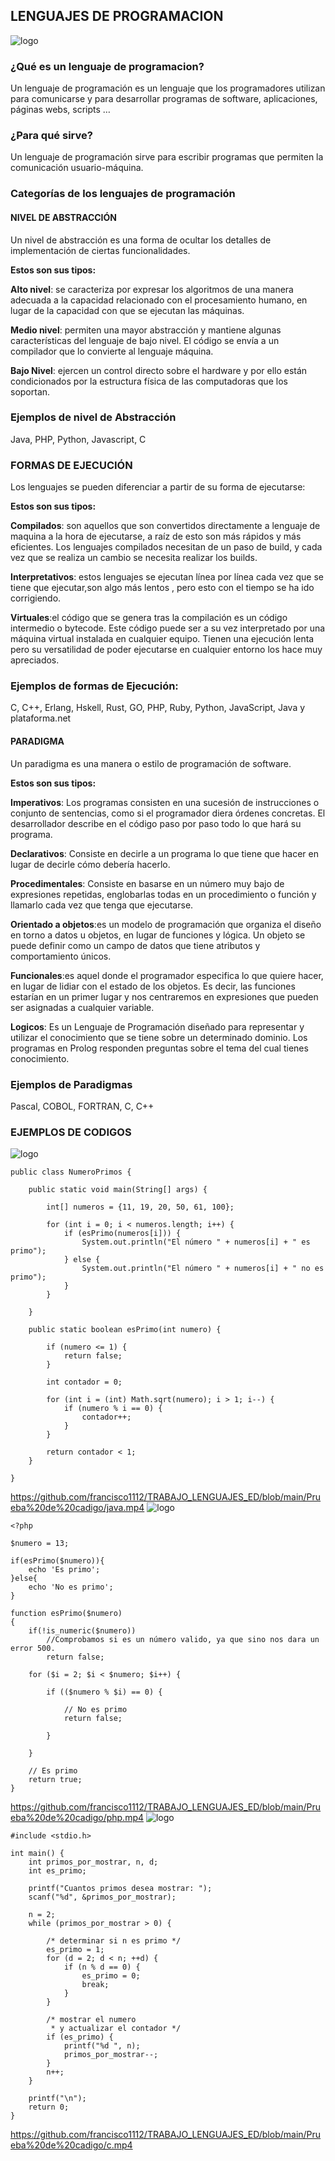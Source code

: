 ## LENGUAJES DE PROGRAMACION

![logo][logo1]

[logo1]:https://github.com/francisco1112/TRABAJO_LENGUAJES_ED/blob/main/Imagenes/Portada.jpg


### ¿Qué es un lenguaje de programacion?
Un lenguaje de programación es un lenguaje que los programadores utilizan para comunicarse y para desarrollar programas de software, aplicaciones, páginas webs, scripts …

### ¿Para qué sirve?
Un lenguaje de programación sirve para escribir programas que permiten la comunicación usuario-máquina.

### Categorías de los lenguajes de programación

#### NIVEL DE ABSTRACCIÓN

Un nivel de abstracción es una forma de ocultar los detalles de implementación de ciertas funcionalidades.

**Estos son sus tipos:**

**Alto nivel**: se caracteriza por expresar los algoritmos de una manera adecuada a la capacidad relacionado con el
procesamiento humano, en lugar de la capacidad con que se ejecutan las máquinas.

**Medio nivel**: permiten una mayor abstracción y mantiene algunas características del lenguaje de bajo nivel. El código se envía a un compilador que lo convierte al lenguaje máquina. 

**Bajo Nivel**: ejercen un control directo sobre el hardware y por ello están condicionados por la estructura física de las computadoras que los soportan.

### Ejemplos de nivel de Abstracción
Java, PHP, Python, Javascript, C

### FORMAS DE EJECUCIÓN

Los lenguajes se pueden diferenciar a partir de su forma de ejecutarse:

**Estos son sus tipos:**

**Compilados**: son aquellos que son convertidos directamente a lenguaje de maquina a la hora de ejecutarse, a raíz de esto son más rápidos y más eficientes.
Los lenguajes compilados necesitan de un paso de build, y cada vez que se realiza un cambio se necesita realizar los builds.

**Interpretativos**: estos lenguajes se ejecutan línea por línea cada vez que se tiene que ejecutar,son algo más lentos , pero esto con el tiempo se ha ido corrigiendo.

**Virtuales**:el código que se genera tras la compilación es un código intermedio o bytecode. Este código puede ser a su vez interpretado por una máquina virtual instalada en cualquier equipo. Tienen una ejecución lenta pero su versatilidad de poder ejecutarse en cualquier entorno los hace muy apreciados.

### Ejemplos de formas de Ejecución:
 C, C++, Erlang, Hskell, Rust, GO, PHP, Ruby, Python, JavaScript, Java y plataforma.net

#### PARADIGMA
Un paradigma es una manera o estilo de programación de software.

**Estos son sus tipos:**

**Imperativos**: Los programas consisten en una sucesión de instrucciones o conjunto de sentencias, como si el programador diera órdenes concretas. El desarrollador describe en el código paso por paso todo lo que hará su programa.

**Declarativos**: Consiste en decirle a un programa lo que tiene que hacer en lugar de decirle cómo debería hacerlo.

**Procedimentales**: Consiste en basarse en un número muy bajo de expresiones repetidas, englobarlas todas en un procedimiento o función y llamarlo cada vez que tenga que ejecutarse.

**Orientado a objetos**:es un modelo de programación que organiza el diseño en torno a datos u objetos, en lugar de funciones y lógica. Un objeto se puede definir como un campo de datos que tiene atributos y comportamiento únicos.

**Funcionales**:es aquel donde el programador especifica lo que quiere hacer, en lugar de lidiar con el estado de los objetos. Es decir, las funciones estarían en un primer lugar y nos centraremos en expresiones que pueden ser asignadas a cualquier variable.

**Logicos**: Es un Lenguaje de Programación diseñado para representar y utilizar el conocimiento que se tiene sobre un determinado dominio. Los programas en Prolog responden preguntas sobre el tema del cual tienes conocimiento.

### Ejemplos de Paradigmas
Pascal, COBOL, FORTRAN, C, C++

### EJEMPLOS DE CODIGOS

![logo][logo3]

[logo3]:https://github.com/francisco1112/TRABAJO_LENGUAJES_ED/blob/main/Imagenes/Java.png?raw=true

[java]:https://github.com/francisco1112/TRABAJO_LENGUAJES_ED/blob/main/Imagenes/Java.png

```
public class NumeroPrimos {
 
    public static void main(String[] args) {
 
        int[] numeros = {11, 19, 20, 50, 61, 100};
 
        for (int i = 0; i < numeros.length; i++) {
            if (esPrimo(numeros[i])) {
                System.out.println("El número " + numeros[i] + " es primo");
            } else {
                System.out.println("El número " + numeros[i] + " no es primo");
            }
        }
 
    }
 
    public static boolean esPrimo(int numero) {
 
        if (numero <= 1) {
            return false;
        }
 
        int contador = 0;
 
        for (int i = (int) Math.sqrt(numero); i > 1; i--) {
            if (numero % i == 0) {
                contador++;
            }
        }
 
        return contador < 1;
    }
 
}
```
https://github.com/francisco1112/TRABAJO_LENGUAJES_ED/blob/main/Prueba%20de%20cadigo/java.mp4
![logo][logo4]

[logo4]:https://github.com/francisco1112/TRABAJO_LENGUAJES_ED/blob/main/Imagenes/PHP.jpg?raw=true

[php]:https://github.com/francisco1112/TRABAJO_LENGUAJES_ED/blob/main/Imagenes/Java.png

```
<?php

$numero = 13;

if(esPrimo($numero)){
    echo 'Es primo';
}else{
    echo 'No es primo';
}

function esPrimo($numero)
{
    if(!is_numeric($numero))
        //Comprobamos si es un número valido, ya que sino nos dara un error 500. 
        return false;
    
    for ($i = 2; $i < $numero; $i++) {
        
        if (($numero % $i) == 0) {
            
            // No es primo 
            return false;

        }

    }

    // Es primo 
    return true;
}
```
https://github.com/francisco1112/TRABAJO_LENGUAJES_ED/blob/main/Prueba%20de%20cadigo/php.mp4
![logo][logo2]

[logo2]:https://github.com/francisco1112/TRABAJO_LENGUAJES_ED/blob/main/Imagenes/C.jpg?raw=true

[c]:https://github.com/francisco1112/TRABAJO_LENGUAJES_ED/blob/main/Imagenes/Java.png

```
#include <stdio.h>

int main() {
    int primos_por_mostrar, n, d;
    int es_primo;

    printf("Cuantos primos desea mostrar: ");
    scanf("%d", &primos_por_mostrar);

    n = 2;
    while (primos_por_mostrar > 0) {

        /* determinar si n es primo */
        es_primo = 1;
        for (d = 2; d < n; ++d) {
            if (n % d == 0) {
                es_primo = 0;
                break;
            }
        }

        /* mostrar el numero
         * y actualizar el contador */
        if (es_primo) {
            printf("%d ", n);
            primos_por_mostrar--;
        }
        n++;
    }

    printf("\n");
    return 0;
}
```
https://github.com/francisco1112/TRABAJO_LENGUAJES_ED/blob/main/Prueba%20de%20cadigo/c.mp4
